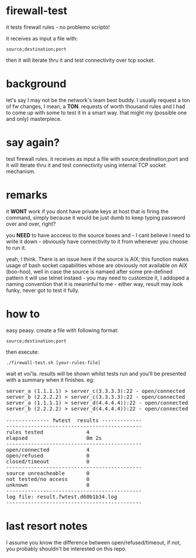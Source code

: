 # firewall-test

it tests firewall rules - no problemo scripto!

it receives as input a file with:

<code>source;destination;port</code>

then it will iterate thru it and test connectivity over tcp socket.

# background

let's say I may not be the network's team best buddy. I usually request a ton of fw changes, I mean, a <b>TON</b>. requests of worth thousand rules and I had to come up with some to test it in a smart way. that might my (possible one and only) masterpiece.

# say again?

test firewall rules. it receives as input a file with source;destination;port and it will iterate thru it and test connectivity using internal TCP socket mechanism.

# remarks

it <b>WONT</b> work if you dont have private keys at host that is firing the command, simply because it would be just dumb to keep typing password over and over, right? 

you <b>NEED</b> to have acccess to the source boxes and - I cant believe I need to write it down - obviously have connectivity to it from whenever you choose to run it. 

yeah, I think. There is an issue here if the source is AIX; this function makes usage of bash socket capabilities whose are obviously not available on AIX (boo-hoo), well in case the source is namaed after some pre-defined pattern it will use telnet instaed - you may need to customize it, I addoped a naming convention that it is meaninful to me - either way, result may look funky, never got to test it fully.

# how to

easy peasy. create a file with following format:

<code>source;destination;port</code>

then execute:

<code>./firewall-test.sh [your-rules-file]</code>

wait et voi'la. results will be shown whilst tests run and you'll be presented with a summary when it finishes. eg:

<pre>server_a (1.1.1.1) > server_c(3.3.3.3):22 - open/connected
server_b (2.2.2.2) > server_c(3.3.3.3):22 - open/connected
server_a (1.1.1.1) > server_d(4.4.4.4)):22 - open/connected
server_b (2.2.2.2) > server_d(4.4.4.4)):22 - open/connected

-------------- fwtest  results -------------
--------------------------------------------
rules tested              4
elapsed                   0m 2s
--------------------------------------------
open/connected            4
open/refused              0
closed/timeout            0
--------------------------------------------
source unreacheable       0
not tested/no access      0
unknown                   0
--------------------------------------------
log file: result.fwtest.d60b1b34.log
--------------------------------------------</pre>

# last resort notes

I assume you know the difference between open/refused/timeout, if not, you probably shouldn't be interested on this repo. 
